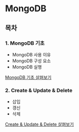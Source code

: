 # MongoDB

## 목차

### 1. MongoDB 기초

- MongoDB 사용 이유
- MongoDB 구성 요소
- MongoDB 실행

[MongoDB 기초 살펴보기](https://github.com/woosungkim0123/database-deep-dive/tree/main/mongo_db/basic)

### 2. Create & Update & Delete

- 삽입
- 갱신
- 삭제

[Create & Update & Delete 살펴보기](https://github.com/woosungkim0123/database-deep-dive/tree/main/mongo_db/create_update_delete)
